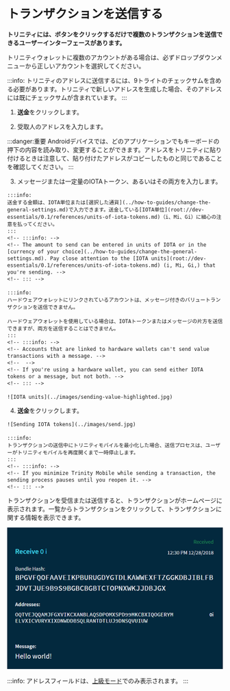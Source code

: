 # トランザクションを送信する
<!-- # Send a transaction -->

**トリニティには、ボタンをクリックするだけで複数のトランザクションを送信できるユーザーインターフェースがあります。**
<!-- **Trinity has a user interface that allows you to send multiple transactions at the click of a button.** -->

トリニティウォレットに複数のアカウントがある場合は、必ずドロップダウンメニューから正しいアカウントを選択してください。
<!-- If you have multiple accounts in your Trinity wallet, make sure that you select the correct account from the dropdown menu. -->

:::info:
トリニティのアドレスに送信するには、9トライトのチェックサムを含める必要があります。トリニティで新しいアドレスを生成した場合、そのアドレスには既にチェックサムが含まれています。
:::
<!-- :::info: -->
<!-- To send to an address in Trinity, it must include the 9-tryte checksum. If you generated a new address in Trinity, that address will already include the checksum. -->
<!-- ::: -->

1. **送金**をクリックします。
  <!-- 1. Click **Send** -->

2. 受取人のアドレスを入力します。
  <!-- 2. Enter a recipient's address -->

  :::danger:重要
  Androidデバイスでは、どのアプリケーションでもキーボードの押下の内容を読み取り、変更することができます。アドレスをトリニティに貼り付けるときは注意して、貼り付けたアドレスがコピーしたものと同じであることを確認してください。
  :::
  <!-- :::danger:Important -->
  <!-- On Android devices, any application can read the content of keyboard presses and modify it. Be careful when pasting an address into Trinity and make sure that the address you have pasted is the same one that you copied. -->
  <!-- ::: -->

3. メッセージまたは一定量のIOTAトークン、あるいはその両方を入力します。
  <!-- 3. Enter either a message, or an amount of IOTA tokens, or both -->

    :::info:
    送金する金額は、IOTA単位または[選択した通貨](../how-to-guides/change-the-general-settings.md)で入力できます。送金している[IOTA単位](root://dev-essentials/0.1/references/units-of-iota-tokens.md)（i、Mi、Gi）に細心の注意を払ってください。
    :::
    <!-- :::info: -->
    <!-- The amount to send can be entered in units of IOTA or in the [currency of your choice](../how-to-guides/change-the-general-settings.md). Pay close attention to the [IOTA units](root://dev-essentials/0.1/references/units-of-iota-tokens.md) (i, Mi, Gi,) that you're sending. -->
    <!-- ::: -->

    :::info:
    ハードウェアウォレットにリンクされているアカウントは、メッセージ付きのバリュートランザクションを送信できません。

    ハードウェアウォレットを使用している場合は、IOTAトークンまたはメッセージの片方を送信できますが、両方を送信することはできません。
    :::
    <!-- :::info: -->
    <!-- Accounts that are linked to hardware wallets can't send value transactions with a message. -->
    <!--  -->
    <!-- If you're using a hardware wallet, you can send either IOTA tokens or a message, but not both. -->
    <!-- ::: -->

    ![IOTA units](../images/sending-value-highlighted.jpg)

4. **送金**をクリックします。
  <!-- 4. Click **Send** -->

    ![Sending IOTA tokens](../images/send.jpg)

    :::info:
    トランザクションの送信中にトリニティモバイルを最小化した場合、送信プロセスは、ユーザーがトリニティモバイルを再度開くまで一時停止します。
    :::
    <!-- :::info: -->
    <!-- If you minimize Trinity Mobile while sending a transaction, the sending process pauses until you reopen it. -->
    <!-- ::: -->

トランザクションを受信または送信すると、トランザクションがホームページに表示されます。一覧からトランザクションをクリックして、トランザクションに関する情報を表示できます。
<!-- When you either receive or send a transaction, it appears on the home page. Click a transaction from the list to view information about it. -->

![A received transaction](../images/trinity-receive-message.png)

:::info:
アドレスフィールドは、[上級モード](../how-to-guides/change-the-general-settings.md)でのみ表示されます。
:::
<!-- :::info: -->
<!-- The Addresses field is displayed only in [Advanced mode](../how-to-guides/change-the-general-settings.md). -->
<!-- ::: -->
